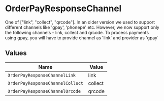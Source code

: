 # OrderPayResponseChannel

One of ["link", "collect", "qrcode"]. In an older version we used to support different channels like 'gpay', 'phonepe' etc. However, we now support only the following channels - link, collect and qrcode. To process payments using gpay, you will have to provide channel as 'link' and provider as 'gpay'


## Values

| Name                             | Value                            |
| -------------------------------- | -------------------------------- |
| `OrderPayResponseChannelLink`    | link                             |
| `OrderPayResponseChannelCollect` | collect                          |
| `OrderPayResponseChannelQrcode`  | qrcode                           |